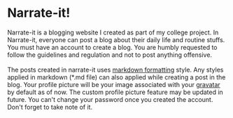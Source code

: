# Narrate-it!

Narrate-it is a blogging website I created as part of my college project. In Narrate-it, everyone can post a blog about their daily life and routine stuffs. You must have an account to create a blog. You are humbly requested to follow the guidelines and regulation and not to post anything offensive. <br/> <br/> The posts created in narrate-it uses <a href="https://www.markdownguide.org/cheat-sheet/">markdown formatting</a> style. Any styles applied in markdown (*.md file) can also applied while creating a post in the blog. Your profile picture will be your image associated with your <a href="https://en.gravatar.com/">gravatar</a> by default as of now. The custom profile picture feature may be updated in future. You can't change your password once you created the account. Don't forget to take note of it.
	


